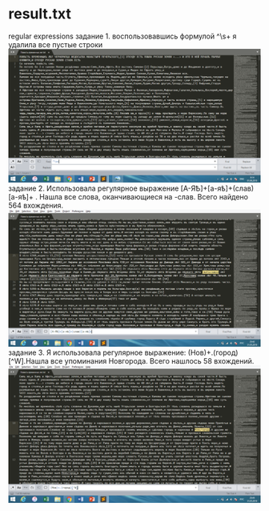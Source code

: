 # result.txt
regular expressions
задание 1. воспользовавшись формулой ^\s+ я удалила все пустые строки
![](https://github.com/gurinaarina/hw9/blob/master/wu0.PNG?raw=true"")
задание 2. Использовала регулярное выражение [А-ЯѢ]+[а-яѣ]+(слав)[а-яѣ]+ . Нашла все слова, оканчивающиеся на -слав. Всего найдено 564 вхождения.
![](https://github.com/gurinaarina/hw9/blob/master/%D1%86%D0%B32.PNG?raw=true"")
задание 3. Я использовала регулярное выражение: (Нов)+.(город)[^W].Нашла все упоминания Новгорода. Всего нашлось 58 вхождений.
![](https://github.com/gurinaarina/hw9/blob/master/%D1%86%D0%B33.PNG?raw=true"")
